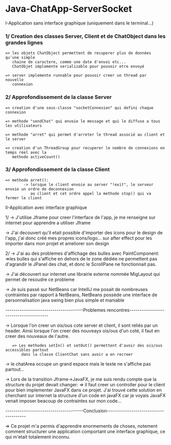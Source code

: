 # Java-ChatApp-ServerSocket



I-Application sans interface graphique (uniquement dans le terminal...)

### 1/ Creation des classes Server, Client et de ChatObject dans les grandes lignes
   
    => les objets ChatObject permettent de recuperer plus de données qu'une simple
       chaine de caractere, comme une date d'envoi etc...
       ChatObjet implemente serializable pour pouvoir etre envoyé

    => server implemente runnable pour pouvoir creer un thread par nouvelle
       connexion


### 2/ Approfondissement de la classe Server

    => creation d'une sous-classe "socketConnexion" qui defini chaque connexion

    => methode "sendChat" qui envoie le message et qui le diffuse a tous les utilisateurs

    => methode "arret" qui permet d'arreter le thread associé au client et le server

    => creation d'un ThreadGroup pour recuperer le nombre de connexions en temps réel avec la
       methode activeCount()

### 3/ Approfondissement de la classe Client
	
	=> methode arret():
            -> lorsque le client envoie au server "!exit", le serveur envoie un ordre de deconnexion
               au client et cet ordre appel la methode stop() qui va fermer le client


II-Application avec interface graphique

1/
-> J'utilise Jframe pour creer l'interface de l'app, je me renseigne sur internet pour apprendre a utiliser
   Jframe

-> J'ai decouvert qu'il etait possible d'importer des icons pour le design de l'app, j'ai donc créé mes propres
   icons/logo... sur after effect pour les importer dans mon projet et ameliorer son design


2/
-> J'ai au des problemes d'affichage des bulles avec PaintComponent:
	=>les bulles qui s'affiche en dehors de le zone dédiée ne permettent pas d'agrandir le JPanel
	  des chat, et donc le ScrollPane ne fonctionnait pas.

-> J'ai découvert sur internet une librairie externe nommée MigLayout qui permet de resoudre ce probleme

-> Je suis passé sur NetBeans car IntelliJ me posait de nombreuses contraintes par rapport à NetBeans,
	NetBeans possède une interface de personnalisation java swing bien plus simple et maniable


--------------------------------------Problemes rencontres--------------------------------------

-> Lorsque l'on creer un ois/ous cote server et client, il sont reliés par un header. Ainsi lorsque
   l'on creer des nouveayx ois/ous d'un coté, il faut en creer des nouveaux de l'autre.
       
       => Les methodes setIn() et setOut() permettent d'avoir des ois/ous accessibles partout
           dans la classe ClientChat sans avoir a en recreer

-> le chatArea occupe un grand espace mais le texte ne s'affiche pas partout...

-> Lors de la transition Jframe->JavaFX, je me suis rendu compte que la structure du projet devait changer:
	=> il faut creer un controller pour le client pour bien implementer JavaFX dans ce projet.
	   J'ai trouvé cette solution en cherchant sur internet la structure d'un code en javaFX
	   car je voyais JavaFX venait imposer beacoup de contraintes sur mon code...

--------------------------------------Conclusion--------------------------------------

=> Ce projet m'a permis d'apprendre enormements de choses, notement comment structurer une application comportant une interface graphique, 
   ce qui m'etait totalement inconnu.
   
